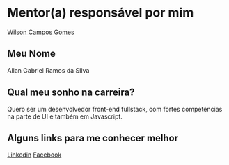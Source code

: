 # Mentor(a) responsável por mim

[Wilson Campos Gomes](/profiles/mentors/profiles/wilson_campos.md)

## Meu Nome

Allan Gabriel Ramos da SIlva

## Qual meu sonho na carreira?

Quero ser um desenvolvedor front-end fullstack, com fortes competências na parte de UI e também em Javascript.

## Alguns links para me conhecer melhor

[Linkedin](https://br.linkedin.com/in/allangabrielrds)
[Facebook](https://www.facebook.com/allangabrielrds)
